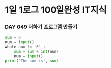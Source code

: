 # 1일 1로그 100일완성 IT지식
### DAY 049 더하기 프로그램 만들기

```python
sum = 0
num = input()
whule num != '0' :
    sum = sum + int(num)
    num = input()
print('The sum is', sum)
```